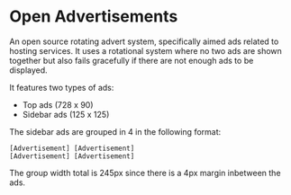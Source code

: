 # Open Advertisements

An open source rotating advert system, specifically aimed ads related to hosting services. 
It uses a rotational system where no two ads are shown together but also fails gracefully if
there are not enough ads to be displayed.

It features two types of ads:

* Top ads (728 x 90)
* Sidebar ads (125 x 125)

The sidebar ads are grouped in 4 in the following format:

    [Advertisement] [Advertisement] 
    [Advertisement] [Advertisement] 

The group width total is 245px since there is a 4px margin inbetween the ads.

